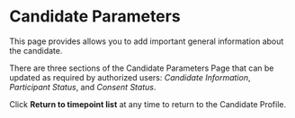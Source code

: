 # Candidate Parameters

This page provides allows you to add important general information about the candidate. 

There are three sections of the Candidate Parameters Page that can be updated as required by authorized users: *Candidate Information*, *Participant Status*, and *Consent Status*.

Click **Return to timepoint list** at any time to return to the Candidate Profile.

